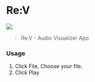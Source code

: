 # Re:V
![](https://re-v.vercel.app/og-image.png)

> Re:V - Audio Visualizer App

### Usage
1. Click File, Choose your file.
2. Click Play
